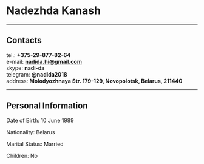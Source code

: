 # Nadezhda Kanash

***

## Contacts

tel.:       **+375-29-877-82-64**  
e-mail:     **nadida.hi@gmail.com**  
skype:      **nadi-da**  
telegram:   **@nadida2018**  
address:    **Molodyozhnaya Str. 179-129, Novopolotsk, Belarus, 211440**

***

## Personal Information

Date of Birth: 	10 June 1989  

Nationality:  	Belarus

Marital Status: 	Married

Children:	No
